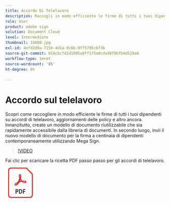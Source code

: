 ```yaml
---
title: Accordo Di Telelavoro
description: Raccogli in modo efficiente le firme di tutti i tuoi dipendenti su accordi di telelavoro, aggiornamenti delle policy e altro ancora
role: User
product: adobe sign
solution: Document Cloud
level: Intermediate
thumbnail: 33808.jpg
exl-id: 4efd2d9a-715b-4d1a-9c6b-0ff5795cbf3b
source-git-commit: 018cbcfd1d1605a8ff175a0cda98f0bfb4d528a8
workflow-type: tm+mt
source-wordcount: '85'
ht-degree: 0%

---
```


# Accordo sul telelavoro

Scopri come raccogliere in modo efficiente le firme di tutti i tuoi dipendenti su accordi di telelavoro, aggiornamenti delle policy e altro ancora. Innanzitutto, create un modello di documento riutilizzabile che sia rapidamente accessibile dalla libreria di documenti. In secondo luogo, invii il nuovo modello di documento per la firma a centinaia di dipendenti contemporaneamente utilizzando Mega Sign.

>[!VIDEO](https://video.tv.adobe.com/v/33808?hidetitle=true)

Fai clic per scaricare la ricetta PDF passo passo per gli accordi di telelavoro.

[![Download PDF Recipe](../assets/acrobat_PDF_96.png)](../assets/UseCaseRecipe-EN-UsingMegaSign.pdf)
